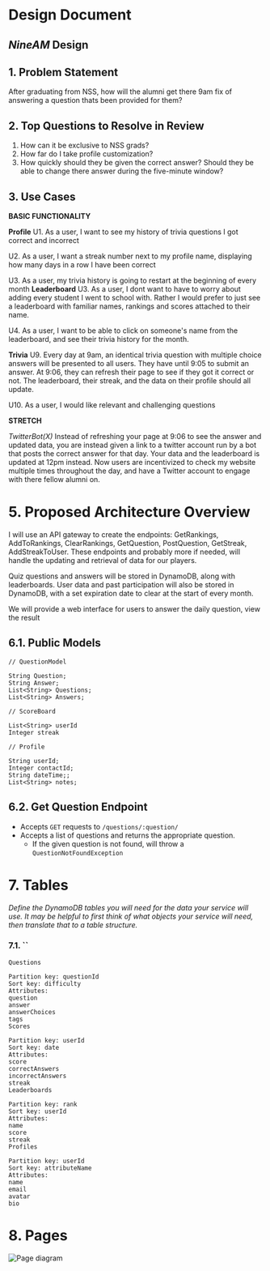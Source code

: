 # Design Document

## _NineAM_ Design

## 1. Problem Statement

After graduating from NSS, how will the alumni get there 9am fix of answering a question thats been provided for them?

## 2. Top Questions to Resolve in Review

1. How can it be exclusive to NSS grads?
2. How far do I take profile customization?
3. How quickly should they be given the correct answer? Should they be able to change there answer during the five-minute window?

## 3. Use Cases
**BASIC FUNCTIONALITY**

**Profile**
U1. As a user, I want to see my history of trivia questions I got correct and incorrect

U2. As a user, I want a streak number next to my profile name, displaying how many days in a row I have been correct

U3. As a user, my trivia history is going to restart at the beginning of every month
**Leaderboard**
U3. As a user, I dont want to have to worry about adding every student I went to school with. Rather I would prefer to just see a leaderboard with familiar names, rankings and scores attached to their name.

U4. As a user, I want to be able to click on someone's name from the leaderboard, and see their trivia history for the month.

**Trivia**
U9. Every day at 9am, an identical trivia question with multiple choice answers will be presented to all users. They have until 9:05 to submit an answer. At 9:06, they can refresh their page to see if they got it correct or not. The leaderboard, their streak, and the data on their profile should all update.

U10. As a user, I would like relevant and challenging questions


**STRETCH**

*TwitterBot(X)*
Instead of refreshing your page at 9:06 to see the answer and updated data, you are instead given a link to a twitter account run by a bot that posts the correct answer for that day. Your data and the leaderboard is updated at 12pm instead. Now users are incentivized to check my website multiple times throughout the day, and have a Twitter account to engage with there fellow alumni on.

# 5. Proposed Architecture Overview

I will use an API gateway to create the endpoints: GetRankings, AddToRankings, ClearRankings, GetQuestion, PostQuestion, GetStreak, AddStreakToUser. These endpoints and probably more if needed, will handle the updating and retrieval of data for our players.

Quiz questions and answers will be stored in DynamoDB, along with leaderboards. User data and past participation will also be stored in DynamoDB, with a set expiration date to clear at the start of every month.

We will provide a web interface for users to answer the daily question, view the result

## 6.1. Public Models
```
// QuestionModel

String Question;
String Answer;
List<String> Questions;
List<String> Answers;
```

```
// ScoreBoard

List<String> userId
Integer streak

```
```
// Profile

String userId;
Integer contactId;
String dateTime;;
List<String> notes;
```

## 6.2. Get Question Endpoint
* Accepts `GET` requests to `/questions/:question/`
* Accepts a list of questions and returns the appropriate question.
    * If the given question is not found, will throw a
      `QuestionNotFoundException`


# 7. Tables

_Define the DynamoDB tables you will need for the data your service will use. It may be helpful to first think of what objects your service will need, then translate that to a table structure._


### 7.1. ``
```
Questions

Partition key: questionId
Sort key: difficulty
Attributes:
question
answer
answerChoices
tags
Scores

Partition key: userId
Sort key: date
Attributes:
score
correctAnswers
incorrectAnswers
streak
Leaderboards

Partition key: rank
Sort key: userId
Attributes:
name
score
streak
Profiles

Partition key: userId
Sort key: attributeName
Attributes:
name
email
avatar
bio

```


# 8. Pages

![Page diagram](images/design_document/pageDiagram.png)